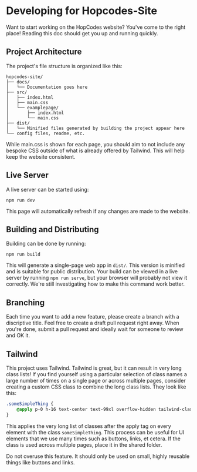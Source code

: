 # Developing for Hopcodes-Site

Want to start working on the HopCodes website? You've come to the right place! Reading this doc should get you up and running quickly.

## Project Architecture

The project's file structure is organized like this:

```
hopcodes-site/
├── docs/
│   └── Documentation goes here
├── src/
│   ├── index.html
│   ├── main.css
│   └── examplepage/
│       ├── index.html
│       └── main.css
├── dist/
│   └── Minified files generated by building the project appear here
└── config files, readme, etc.
```

While main.css is shown for each page, you should aim to not include any bespoke CSS outside of what is already offered by Tailwind. This will help keep the website consistent.

## Live Server

A live server can be started using:

`npm run dev`

This page will automatically refresh if any changes are made to the website.

## Building and Distributing

Building can be done by running:

`npm run build`

This will generate a single-page web app in `dist/`. This version is minified and is suitable for public distribution. Your build can be viewed in a live server by running `npm run serve`, but your browser will probably not view it correctly. We're still investigating how to make this command work better.

## Branching

Each time you want to add a new feature, please create a branch with a discriptive title. Feel free to create a draft pull request right away. When you're done, submit a pull request and ideally wait for someone to review and OK it.

## Tailwind

This project uses Tailwind. Tailwind is great, but it can result in very long class lists! If you find yourself using a particular selection of class names a large number of times on a single page or across multiple pages, consider creating a custom CSS class to combine the long class lists. They look like this:

```css
.someSimpleThing {
    @apply p-0 h-16 text-center text-99xl overflow-hidden tailwind-classes are-very-long this-makes-things-simpler
}
```

This applies the very long list of classes after the apply tag on every element with the class `someSimpleThing`. This process can be useful for UI elements that we use many times such as buttons, links, et cetera. If the class is used across multiple pages, place it in the shared folder.

Do not overuse this feature. It should only be used on small, highly reusable things like buttons and links.